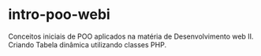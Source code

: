 # intro-poo-webi

Conceitos iniciais de POO aplicados na matéria de Desenvolvimento web II.
Criando Tabela dinâmica utilizando classes PHP.